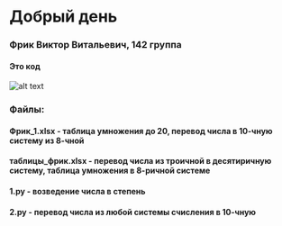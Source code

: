 # Добрый день
### Фрик Виктор Витальевич, 142 группа
#### Это код
![alt text](https://thecode.media/wp-content/uploads/2019/06/pasted-image-0-4-1024x575.png)
### Файлы:
#### Фрик_1.xlsx - таблица умножения до 20, перевод числа в 10-чную систему из 8-чной
#### таблицы_фрик.xlsx - перевод числа из троичной в десятиричную систему, таблица умножения в 8-ричной системе
#### 1.py - возведение числа в степень
#### 2.py - перевод числа из любой системы счисления в 10-чную
